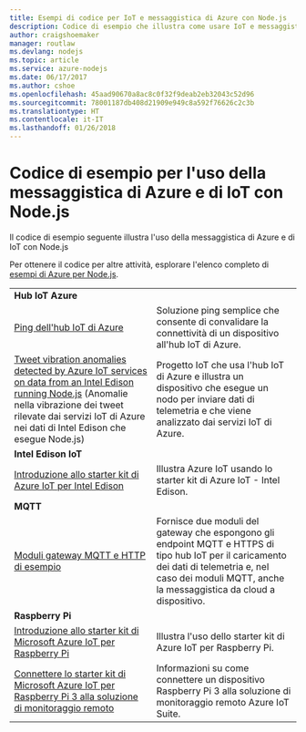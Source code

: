 ```yaml
---
title: Esempi di codice per IoT e messaggistica di Azure con Node.js
description: Codice di esempio che illustra come usare IoT e messaggistica di Azure con Node.js
author: craigshoemaker
manager: routlaw
ms.devlang: nodejs
ms.topic: article
ms.service: azure-nodejs
ms.date: 06/17/2017
ms.author: cshoe
ms.openlocfilehash: 45aad90670a8ac8c0f32f9deab2eb32043c52d96
ms.sourcegitcommit: 78001187db408d21909e949c8a592f76626c2c3b
ms.translationtype: HT
ms.contentlocale: it-IT
ms.lasthandoff: 01/26/2018
---
```

# <a name="sample-code-for-using-azure-messaging-and-iot-with-nodejs"></a>Codice di esempio per l'uso della messaggistica di Azure e di IoT con Node.js

Il codice di esempio seguente illustra l'uso della messaggistica di Azure e di IoT con Node.js

Per ottenere il codice per altre attività, esplorare l'elenco completo di [esempi di Azure per Node.js](https://azure.microsoft.com/resources/samples/?term=nodejs).

| | |
|---|---|
| **Hub IoT Azure** ||
| [Ping dell'hub IoT di Azure](https://github.com/Azure-Samples/iot-hub-node-ping) | Soluzione ping semplice che consente di convalidare la connettività di un dispositivo all'hub IoT di Azure. |
| [Tweet vibration anomalies detected by Azure IoT services on data from an Intel Edison running Node.js](https://azure.microsoft.com/resources/samples/iot-hub-nodejs-intel-edison-vibration-anomaly-detection/) (Anomalie nella vibrazione dei tweet rilevate dai servizi IoT di Azure nei dati di Intel Edison che esegue Node.js) | Progetto IoT che usa l'hub IoT di Azure e illustra un dispositivo che esegue un nodo per inviare dati di telemetria e che viene analizzato dai servizi IoT di Azure. |
| **Intel Edison IoT** ||
| [Introduzione allo starter kit di Azure IoT per Intel Edison](https://github.com/Azure-Samples/iot-hub-node-intel-edison-getstartedkit) | Illustra Azure IoT usando lo starter kit di Azure IoT - Intel Edison. |
| **MQTT** ||
| [Moduli gateway MQTT e HTTP di esempio](https://github.com/Azure-Samples/iot-gateway-mqtt-http) | Fornisce due moduli del gateway che espongono gli endpoint MQTT e HTTPS di tipo hub IoT per il caricamento dei dati di telemetria e, nel caso dei moduli MQTT, anche la messaggistica da cloud a dispositivo. |
| **Raspberry Pi** ||
| [Introduzione allo starter kit di Microsoft Azure IoT per Raspberry Pi](https://github.com/Azure-Samples/iot-hub-node-raspberrypi-getting-started) | Illustra l'uso dello starter kit di Azure IoT per Raspberry Pi. |
| [Connettere lo starter kit di Microsoft Azure IoT per Raspberry Pi 3 alla soluzione di monitoraggio remoto](https://azure.microsoft.com/resources/samples/iot-remote-monitoring-node-raspberrypi-getstartedkit/) | Informazioni su come connettere un dispositivo Raspberry Pi 3 alla soluzione di monitoraggio remoto Azure IoT Suite. |
